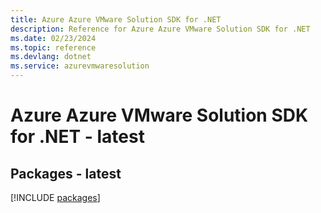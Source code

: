 ```yaml
---
title: Azure Azure VMware Solution SDK for .NET
description: Reference for Azure Azure VMware Solution SDK for .NET
ms.date: 02/23/2024
ms.topic: reference
ms.devlang: dotnet
ms.service: azurevmwaresolution
---
```

# Azure Azure VMware Solution SDK for .NET - latest
## Packages - latest
[!INCLUDE [packages](azure-vmware-solution-index.md)]
